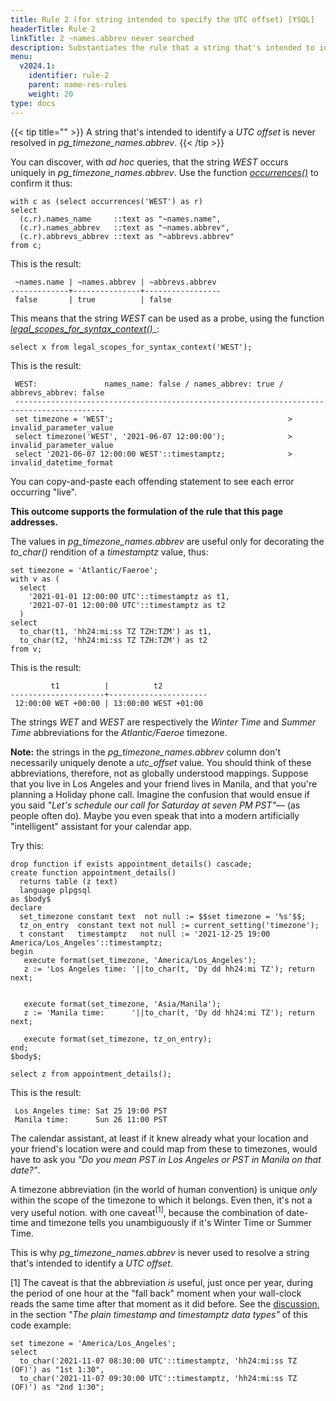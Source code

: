 ```yaml
---
title: Rule 2 (for string intended to specify the UTC offset) [YSQL]
headerTitle: Rule 2
linkTitle: 2 ~names.abbrev never searched
description: Substantiates the rule that a string that's intended to identify a UTC offset is never resolved in pg_timezone_names.abbrev. [YSQL]
menu:
  v2024.1:
    identifier: rule-2
    parent: name-res-rules
    weight: 20
type: docs
---
```


{{< tip title="" >}}
A string that's intended to identify a _UTC offset_ is never resolved in _pg_timezone_names.abbrev_.
{{< /tip >}}

You can discover, with _ad hoc_ queries, that the string _WEST_ occurs uniquely in _pg_timezone_names.abbrev_. Use the function [_occurrences()_](../helper-functions/#function-occurrences-string-in-text) to confirm it thus:

```plpgsql
with c as (select occurrences('WEST') as r)
select
  (c.r).names_name     ::text as "~names.name",
  (c.r).names_abbrev   ::text as "~names.abbrev",
  (c.r).abbrevs_abbrev ::text as "~abbrevs.abbrev"
from c;
```

This is the result:

```output
 ~names.name | ~names.abbrev | ~abbrevs.abbrev
-------------+---------------+-----------------
 false       | true          | false
```

This means that the string _WEST_ can be used as a probe, using the function [_legal_scopes_for_syntax_context()_](../helper-functions/#function-legal-scopes-for-syntax-context-string-in-text)_:

```plpgsql
select x from legal_scopes_for_syntax_context('WEST');
```

This is the result:

```output
 WEST:               names_name: false / names_abbrev: true / abbrevs_abbrev: false
 ------------------------------------------------------------------------------------------
 set timezone = 'WEST';                                       > invalid_parameter_value
 select timezone('WEST', '2021-06-07 12:00:00');              > invalid_parameter_value
 select '2021-06-07 12:00:00 WEST'::timestamptz;              > invalid_datetime_format
```

You can copy-and-paste each offending statement to see each error occurring "live".

**This outcome supports the formulation of the rule that this page addresses.**

The values in _pg_timezone_names.abbrev_ are useful only for decorating the _to_char()_ rendition of a _timestamptz_ value, thus:

```plpgsql
set timezone = 'Atlantic/Faeroe';
with v as (
  select
    '2021-01-01 12:00:00 UTC'::timestamptz as t1,
    '2021-07-01 12:00:00 UTC'::timestamptz as t2
  )
select
  to_char(t1, 'hh24:mi:ss TZ TZH:TZM') as t1,
  to_char(t2, 'hh24:mi:ss TZ TZH:TZM') as t2
from v;
```

This is the result:

```output
         t1          |          t2
---------------------+----------------------
 12:00:00 WET +00:00 | 13:00:00 WEST +01:00
```

The strings _WET_ and _WEST_ are respectively the _Winter Time_ and _Summer Time_ abbreviations for the _Atlantic/Faeroe_ timezone.

**Note:** the strings in the _pg_timezone_names.abbrev_ column don't necessarily uniquely denote a _utc_offset_ value. You should think of these abbreviations, therefore, not as globally understood mappings. Suppose that you live in Los Angeles and your friend lives in Manila, and that you're planning a Holiday phone call. Imagine the confusion that would ensue if you said _"Let's schedule our call for Saturday at seven PM PST"_— (as people often do). Maybe you even speak that into a modern artificially "intelligent" assistant for your calendar app.

Try this:

```plpgsql
drop function if exists appointment_details() cascade;
create function appointment_details()
  returns table (z text)
  language plpgsql
as $body$
declare
  set_timezone constant text  not null := $$set timezone = '%s'$$;
  tz_on_entry  constant text not null := current_setting('timezone');
  t constant   timestamptz   not null := '2021-12-25 19:00 America/Los_Angeles'::timestamptz;
begin
   execute format(set_timezone, 'America/Los_Angeles');
   z := 'Los Angeles time: '||to_char(t, 'Dy dd hh24:mi TZ'); return next;


   execute format(set_timezone, 'Asia/Manila');
   z := 'Manila time:      '||to_char(t, 'Dy dd hh24:mi TZ'); return next;

   execute format(set_timezone, tz_on_entry);
end;
$body$;

select z from appointment_details();
```

This is the result:

```output
 Los Angeles time: Sat 25 19:00 PST
 Manila time:      Sun 26 11:00 PST
```

The calendar assistant, at least if it knew already what your location and your friend's location were and could map from these to timezones, would have to ask you _"Do you mean PST in Los Angeles or PST in Manila on that date?"_.

A timezone abbreviation (in the world of human convention) is unique _only_ within the scope of the timezone to which it belongs. Even then, it's not a very useful notion. with one caveat<sup>[1]</sup>, because the combination of date-time and timezone tells you unambiguously if it's Winter Time or Summer Time.

This is why _pg_timezone_names.abbrev_ is never used to resolve a string that's intended to identify a _UTC offset_.

[1] The caveat is that the abbreviation _is_ useful, just once per year, during the period of one hour at the "fall back" moment when your wall-clock reads the same time after that moment as it did before. See the [discussion](../../../../date-time-data-types-semantics/type-timestamp/#just-after-fall-back), in the section _"The plain timestamp and timestamptz data types"_ of this code example:

```plpgsql
set timezone = 'America/Los_Angeles';
select
  to_char('2021-11-07 08:30:00 UTC'::timestamptz, 'hh24:mi:ss TZ (OF)') as "1st 1:30",
  to_char('2021-11-07 09:30:00 UTC'::timestamptz, 'hh24:mi:ss TZ (OF)') as "2nd 1:30";
```
